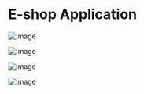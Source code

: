 # E-shop Application


![image](https://user-images.githubusercontent.com/91114422/189515216-ec60e890-ea0f-487c-987b-280de03baf80.png)


![image](https://user-images.githubusercontent.com/91114422/189515242-cb1b325a-9f42-4052-8d1c-a71ff95d487d.png)


![image](https://user-images.githubusercontent.com/91114422/189515256-4c3661c0-db14-4844-9bc5-8ba62eb03219.png)


![image](https://user-images.githubusercontent.com/91114422/189515265-65f0be3b-1f85-40ec-869f-7cbab416dafd.png)
